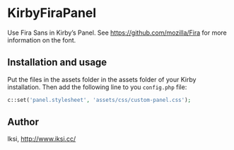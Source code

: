 # KirbyFiraPanel

Use Fira Sans in Kirby’s Panel. See https://github.com/mozilla/Fira for more information on the font.

## Installation and usage

Put the files in the assets folder in the assets folder of your Kirby installation. Then add the following line to you `config.php` file:

```PHP
c::set('panel.stylesheet', 'assets/css/custom-panel.css');
```

## Author
Iksi, <http://www.iksi.cc/>